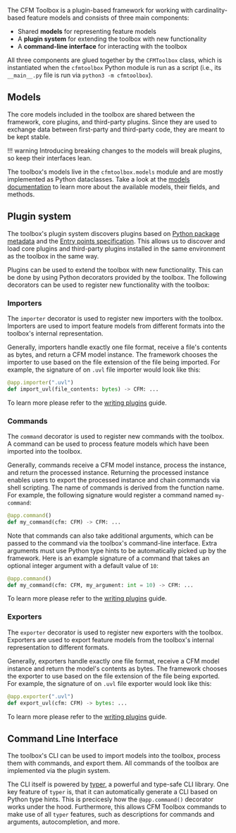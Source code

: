 The CFM Toolbox is a plugin-based framework for working with cardinality-based feature models and consists of three main components:

- Shared **models** for representing feature models
- A **plugin system** for extending the toolbox with new functionality
- A **command-line interface** for interacting with the toolbox

All three components are glued together by the `CFMToolbox` class, which is instantiated when the `cfmtoolbox` Python module is run as a script (i.e., its `__main__.py` file is run via `python3 -m cfmtoolbox`).

## Models

The core models included in the toolbox are shared between the framework, core plugins, and third-party plugins.
Since they are used to exchange data between first-party and third-party code, they are meant to be kept stable.

!!! warning
    Introducing breaking changes to the models will break plugins, so keep their interfaces lean.

The toolbox's models live in the `cfmtoolbox.models` module and are mostly implemented as Python dataclasses.
Take a look at the [models documentation](models.md) to learn more about the available models, their fields, and methods.

## Plugin system

The toolbox's plugin system discovers plugins based on [Python package metadata](https://packaging.python.org/en/latest/guides/creating-and-discovering-plugins/#using-package-metadata) and the [Entry points specification](https://packaging.python.org/specifications/entry-points/).
This allows us to discover and load core plugins and third-party plugins installed in the same environment as the toolbox in the same way.

Plugins can be used to extend the toolbox with new functionality.
This can be done by using Python decorators provided by the toolbox.
The following decorators can be used to register new functionality with the toolbox:

### Importers

The `importer` decorator is used to register new importers with the toolbox.
Importers are used to import feature models from different formats into the toolbox's internal representation.

Generally, importers handle exactly one file format, receive a file's contents as bytes, and return a CFM model instance.
The framework chooses the importer to use based on the file extension of the file being imported.
For example, the signature of on `.uvl` file importer would look like this:

```python
@app.importer(".uvl")
def import_uvl(file_contents: bytes) -> CFM: ...
```

To learn more please refer to the [writing plugins](writing-plugins.md) guide.

### Commands

The `command` decorator is used to register new commands with the toolbox.
A command can be used to process feature models which have been imported into the toolbox.

Generally, commands receive a CFM model instance, process the instance, and return the processed instance.
Returning the processed instance enables users to export the processed instance and chain commands via shell scripting.
The name of commands is derived from the function name.
For example, the following signature would register a command named `my-command`:

```python
@app.command()
def my_command(cfm: CFM) -> CFM: ...
```

Note that commands can also take additional arguments, which can be passed to the command via the toolbox's command-line interface.
Extra arguments must use Python type hints to be automatically picked up by the framework.
Here is an example signature of a command that takes an optional integer argument with a default value of `10`:

```python
@app.command()
def my_command(cfm: CFM, my_argument: int = 10) -> CFM: ...
```

To learn more please refer to the [writing plugins](writing-plugins.md) guide.

### Exporters

The `exporter` decorator is used to register new exporters with the toolbox.
Exporters are used to export feature models from the toolbox's internal representation to different formats.

Generally, exporters handle exactly one file format, receive a CFM model instance and return the model's contents as bytes.
The framework chooses the exporter to use based on the file extension of the file being exported.
For example, the signature of on `.uvl` file exporter would look like this:

```python
@app.exporter(".uvl")
def export_uvl(cfm: CFM) -> bytes: ...
```

To learn more please refer to the [writing plugins](writing-plugins.md) guide.

## Command Line Interface

The toolbox's CLI can be used to import models into the toolbox, process them with commands, and export them.
All commands of the toolbox are implemented via the plugin system.

The CLI itself is powered by [typer](https://github.com/fastapi/typer), a powerful and type-safe CLI library.
One key feature of `typer` is, that it can automatically generate a CLI based on Python type hints.
This is precicesly how the `@app.command()` decorator works under the hood.
Furthermore, this allows CFM Toolbox commands to make use of all `typer` features, such as descriptions for commands and arguments, autocompletion, and more.
